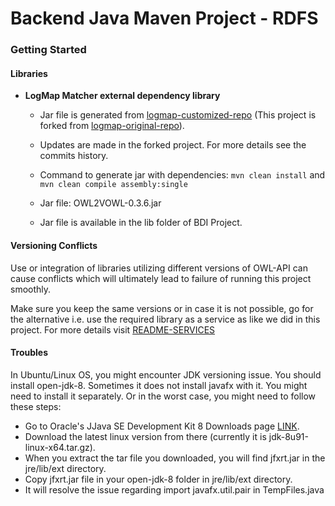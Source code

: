 # Backend Java Maven Project - RDFS

### Getting Started

#### Libraries 

 - **LogMap Matcher external dependency library**
    - Jar file is generated from [logmap-customized-repo](https://github.com/Kashif-Rabbani/logmap-matcher) (This project is forked from [logmap-original-repo](https://github.com/ernestojimenezruiz/logmap-matcher)). 
    
    - Updates are made in the forked project. For more details see the commits history. 
    
    - Command to generate jar with dependencies: `mvn clean install` and `mvn clean compile assembly:single` 
    - Jar file: OWL2VOWL-0.3.6.jar 
    - Jar file is available in the lib folder of BDI Project. 
    
#### Versioning Conflicts
     
 Use or integration of libraries utilizing different versions of OWL-API can cause conflicts which will ultimately lead to failure of running this project smoothly. 
 
 Make sure you keep the same versions or in case it is not possible, go for the alternative i.e. use the required library as a service as like we did in this project. For more details visit [README-SERVICES](https://github.com/genesis-upc/BDI/tree/master/Services/OWL2VOWL-Rest-Service) 

#### Troubles
In Ubuntu/Linux OS, you might encounter JDK versioning issue. You should install open-jdk-8. Sometimes it does not install javafx with it. You might need to install it separately. Or in the worst case, you might need to follow these steps:

 - Go to Oracle's JJava SE Development Kit 8 Downloads page [LINK](https://www.oracle.com/technetwork/java/javase/downloads/jdk8-downloads-2133151.html).
 - Download the latest linux version from there (currently it is jdk-8u91-linux-x64.tar.gz).
 - When you extract the tar file you downloaded, you will find jfxrt.jar in the jre/lib/ext directory.
 - Copy jfxrt.jar file in your open-jdk-8 folder in jre/lib/ext directory. 
 - It will resolve the issue regarding import javafx.util.pair in TempFiles.java 